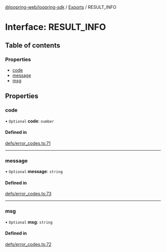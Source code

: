 [@loopring-web/loopring-sdk](../README.md) / [Exports](../modules.md) / RESULT\_INFO

# Interface: RESULT\_INFO

## Table of contents

### Properties

- [code](RESULT_INFO.md#code)
- [message](RESULT_INFO.md#message)
- [msg](RESULT_INFO.md#msg)

## Properties

### code

• `Optional` **code**: `number`

#### Defined in

[defs/error_codes.ts:71](https://github.com/Loopring/loopring_sdk/blob/6d0be7c/src/defs/error_codes.ts#L71)

___

### message

• `Optional` **message**: `string`

#### Defined in

[defs/error_codes.ts:73](https://github.com/Loopring/loopring_sdk/blob/6d0be7c/src/defs/error_codes.ts#L73)

___

### msg

• `Optional` **msg**: `string`

#### Defined in

[defs/error_codes.ts:72](https://github.com/Loopring/loopring_sdk/blob/6d0be7c/src/defs/error_codes.ts#L72)
